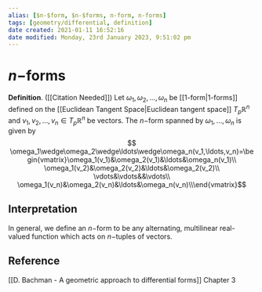 ```yaml
---
alias: [$n-$form, $n-$forms, n-form, n-forms]
tags: [geometry/differential, definition]
date created: 2021-01-11 16:52:16
date modified: Monday, 23rd January 2023, 9:51:02 pm
---
```


# $n-$forms

**Definition**. ([[Citation Needed]]) Let $\omega_1,\omega_2,\ldots,\omega_n$ be [[1-form|1-forms]] defined on the [[Euclidean Tangent Space|Euclidean tangent space]] $T_p\mathbb{R}^n$ and $v_1,v_2,\ldots,v_n\in T_p\mathbb{R}^n$ be vectors. The $n-$form spanned by $\omega_1,\ldots,\omega_n$ is given by
$$ \omega_1\wedge\omega_2\wedge\ldots\wedge\omega_n(v_1,\ldots,v_n)=\begin{vmatrix}\omega_1(v_1)&\omega_2(v_1)&\ldots&\omega_n(v_1)\\
\omega_1(v_2)&\omega_2(v_2)&\ldots&\omega_2(v_2)\\
\vdots&\vdots&&\vdots\\
\omega_1(v_n)&\omega_2(v_n)&\ldots&\omega_n(v_n)\\\end{vmatrix}$$

## Interpretation

 In general, we define an $n-$form to be any alternating, multilinear real-valued function which acts on $n-$tuples of vectors.

## Reference

[[D. Bachman - A geometric approach to differential forms]] Chapter 3

[//begin]: # "Autogenerated link references for markdown compatibility"
[1-form]: 1-form "1-form"
[//end]: # "Autogenerated link references"